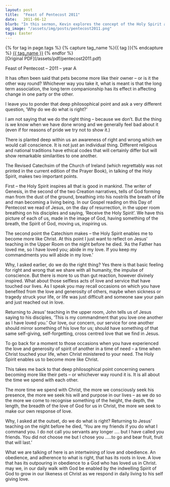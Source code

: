 ```yaml
---
layout: post
title:  "Feast of Pentecost 2011"
date:   2011-06-12
blurb: "In this sermon, Kevin explores the concept of the Holy Spirit and its role in inspiring all that is good in mankind. He discusses how the Holy Spirit enables us to become more like Christ and how our love, concern, and service for one another should mirror Christ's love for us. He emphasizes the intertwining of love and obedience, and how our adherence to what is right should be rooted in love."
og_image: "/assets/img/posts/pentecost2011.png"
tags: Easter
---    
```

<div class="tag-pills">
  {% for tag in page.tags %}
    {% capture tag_name %}{{ tag }}{% endcapture %}
    <a href="{{ site.baseurl }}/tag/{{ tag_name }}" class="tag-pill">{{ tag_name }}</a>
  {% endfor %}
</div>
[Original PDF](/assets/pdf/pentecost2011.pdf)

Feast of Pentecost – 2011 – year A

It has often been said that pets become more like their owner – or is it the other way round? Whichever way you take it, what is meant is that the long term association, the long term companionship has its effect in affecting change in one party or the other.

I leave you to ponder that deep philosophical point and ask a very different question, ‘Why do we do what is right?’

I am not saying that we do the right thing – because we don’t. But the thing is we know when we have done wrong and we generally feel bad about it (even if for reasons of pride we try not to show it.)

There is planted deep within us an awareness of right and wrong which we would call conscience. It is not just an individual thing. Different religious and national traditions have ethical codes that will certainly differ but will show remarkable similarities to one another.

The Revised Catechsim of the Church of Ireland (which regrettably was not printed in the current edition of the Prayer Book), in talking of the Holy Spirit, makes two important points.

First – the Holy Spirit inspires all that is good in mankind. The writer of Genesis, in the second of the two Creation narratives, tells of God forming man from the dust of the ground, breathing into his nostrils the breath of life and man becoming a living being. In our Gospel reading on this Day of Pentecost we read of Jesus, on the day of resurrection, in the upper room breathing on his disciples and saying, ‘Receive the Holy Spirit’. We have this picture of each of us, made in the image of God, having something of the breath, the Spirit of God, moving us, inspiring us.

The second point the Catechism makes – the Holy Spirit enables me to become more like Christ. At this point I just want to reflect on Jesus’ teaching in the Upper Room on the night before he died. ‘As the Father has loved me, so I have loved you; abide in my love. If you keep my commandments you will abide in my love.’

Why, I asked earlier, do we do the right thing? Yes there is that basic feeling for right and wrong that we share with all humanity, the impulse of conscience. But there is more to us than gut reaction, however divinely inspired. What about those selfless acts of love and service that have touched our lives. As I speak you may recall occasions on which you have benefited from the love and generosity of others, maybe when sickness or tragedy struck your life, or life was just difficult and someone saw your pain and just reached out in love.

Returning to Jesus’ teaching in the upper room, John tells us of Jesus saying to his disciples, ‘This is my commandment that you love one another as I have loved you.’ Our love, our concern, our service for one another should mirror something of his love for us; should have something of that same self-giving, self-forgetting, cross centred love that we find in Jesus.

To go back for a moment to those occasions when you have experienced the love and generosity of spirit of another in a time of need – a time when Christ touched your life, when Christ ministered to your need. The Holy Spirit enables us to become more like Christ.

This takes me back to that deep philosophical point concerning owners becoming more like their pets – or whichever way round it is. It is all about the time we spend with each other.

The more time we spend with Christ, the more we consciously seek his presence, the more we seek his will and purpose in our lives – as we do so the more we come to recognise something of the height, the depth, the length, the breadth of the love of God for us in Christ, the more we seek to make our own response of love.

Why, I asked at the outset, do we do what is right? Returning to Jesus’ teaching on the night before he died, ‘You are my friends if you do what I command you. I do not call you servants any longer …. but I have called you friends. You did not choose me but I chose you …..to go and bear fruit, fruit that will last.’

What we are talking of here is an intertwining of love and obedience. An obedience, and adherence to what is right, that has its roots in love. A love that has its outpouring in obedience to a God who has loved us in Christ. may we, in our daily walk with God be enabled by the indwelling Spirit of God to grow in our likeness ot Christ as we respond in daily living to his self giving love.

